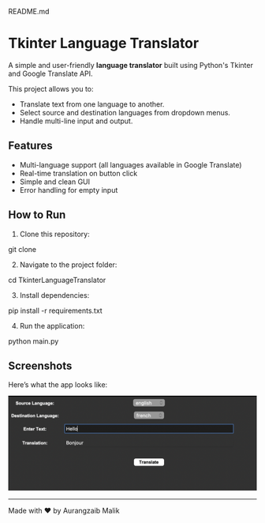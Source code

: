 README.md
# Tkinter Language Translator

A simple and user-friendly **language translator** built using Python's Tkinter and Google Translate API.

This project allows you to:
- Translate text from one language to another.
- Select source and destination languages from dropdown menus.
- Handle multi-line input and output.

## Features
- Multi-language support (all languages available in Google Translate)
- Real-time translation on button click
- Simple and clean GUI
- Error handling for empty input

## How to Run
1. Clone this repository:


git clone <your-repo-url>

2. Navigate to the project folder:


cd TkinterLanguageTranslator

3. Install dependencies:


pip install -r requirements.txt

4. Run the application:


python main.py


## Screenshots
Here’s what the app looks like:

![App Screenshot](images/Tkinter%20Language%20Translator.png)

---



Made with ❤️ by Aurangzaib Malik